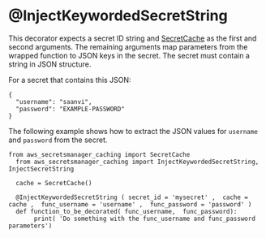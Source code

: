 # @InjectKeywordedSecretString<a name="retrieving-secrets_cache-decor-keyword"></a>

This decorator expects a secret ID string and [SecretCache](retrieving-secrets_cache-ref-secretcache.md) as the first and second arguments\. The remaining arguments map parameters from the wrapped function to JSON keys in the secret\. The secret must contain a string in JSON structure\. 

For a secret that contains this JSON:

```
{
  "username": "saanvi",
  "password": "EXAMPLE-PASSWORD"
}
```

The following example shows how to extract the JSON values for `username` and `password` from the secret\.

```
from aws_secretsmanager_caching import SecretCache 
  from aws_secretsmanager_caching import InjectKeywordedSecretString,  InjectSecretString 
  
  cache = SecretCache()
  
  @InjectKeywordedSecretString ( secret_id = 'mysecret' ,  cache = cache ,  func_username = 'username' ,  func_password = 'password' ) 
  def function_to_be_decorated( func_username,  func_password):
       print( 'Do something with the func_username and func_password parameters')
```